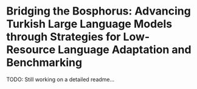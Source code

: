 # Bridging the Bosphorus: Advancing Turkish Large Language Models through Strategies for Low-Resource Language Adaptation and Benchmarking

TODO: Still working on a detailed readme...